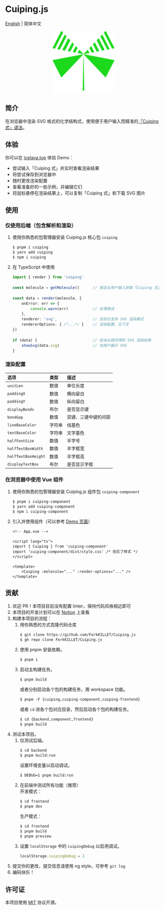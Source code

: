 # Cuiping.js

[English](./README.md) | 简体中文

<p align="center"><img width="200" alt="logo" src="./docs/logo.svg" /></p>

## 简介

在浏览器中渲染 SVG 格式的化学结构式，使用便于用户输入而精准的[「Cuiping 式」语法](./docs/syntax.zh-Hans.md)。

## 体验

你可以在 [icelava.top](https://icelava.top/cuiping.js/) 体验 Demo：

- 尝试输入「Cuiping 式」并实时查看渲染结果
- 将尝试保存到浏览器中
- 随时更改渲染配置
- 查看准备好的一些示例，并编辑它们
- 将鼠标悬停在渲染结果上，可以复制「Cuiping 式」和下载 SVG 图片

## 使用

### 仅使用后端（包含解析和渲染）

1. 使用你熟悉的包管理器安装 Cuiping.js 核心包 `cuiping`

    ```shell
    $ pnpm i cuiping
    $ yarn add cuiping
    $ npm i cuiping
    ```

2. 在 TypeScript 中使用

    ```typescript
    import { render } from 'cuiping'

    const molecule = getMolecule()      // 假定从用户输入获取「Cuiping 式」

    const data = render(molecule, {
        onError: err => {
            console.warn(err)           // 处理错误
        },
        renderer: 'svg',                // 目前仅支持 SVG 渲染模式
        rendererOptions: { /*...*/ }    // 渲染配置，见下文
    })

    if (data) {                         // 如未出错将得到 SVG 渲染结果
        showSvg(data.svg)               // 向用户展示 SVG
    }
    ```

### 渲染配置

| 选项                  | 类型   | 描述
| :-------------------- | :----- | :--- 
| `unitLen`             | 数值   | 单位长度
| `paddingX`            | 数值   | 横向留白
| `paddingY`            | 数值   | 纵向留白
| `displayBonds`        | 布尔   | 是否显示键
| `bondGap`             | 数值   | 双键、三键中键的间距
| `lineBaseColor`       | 字符串 | 线基色
| `textBaseColor`       | 字符串 | 文字基色
| `halfFontSize`        | 数值   | 半字号
| `halfTextBoxWidth`    | 数值   | 半字框宽
| `halfTextBoxHeight`   | 数值   | 半字框高
| `displayTextBox`      | 布尔   | 是否显示字框

### 在浏览器中使用 Vue 组件

1. 使用你熟悉的包管理器安装 Cuiping.js 组件包 `cuiping-component`
    ```shell
    $ pnpm i cuiping-component
    $ yarn add cuiping-component
    $ npm i cuiping-component
    ```

2. 引入并使用组件（可以参考 [Demo 页面](./frontend/src/App.vue)）
    ```vue
    <!-- App.vue -->

    <script lang="ts">
    import { Cuiping } from 'cuiping-component'
    import 'cuiping-component/dist/style.css' /* 别忘了样式 */
    </script>

    <template>
        <Cuiping :molecule="..." :render-options="..." />
    </template>
    ```

## 贡献


1. 欢迎 PR！本项目目前没有配置 linter，保持代码风格相近即可
2. 本项目的开发计划可以在 [Notion](https://humdrum-zinc-834.notion.site/2b432da8fd0c4fe0adcbb6b459307a89?v=2a44c1c6a88141d7b89429eea437289d) 上查看
3. 构建本项目的流程：
    1. 用你熟悉的方式克隆代码仓库
       ```shell
       $ git clone https://github.com/ForkKILLET/Cuiping.js
       $ gh repo clone ForkKILLET/Cuiping.js
       ```
    2. 使用 pnpm 安装依赖。
       ```shell
       $ pnpm i
       ```
    3. 启动主构建任务。
       ```shell
       $ pnpm build
       ```
       或者分别启动各个包的构建任务，用 workspace 功能。
       ```shell
       $ pnpm -F {cuiping,cuiping-component,cuiping-frontend}
       ```
       或者 `cd` 进各个包对应目录，然后启动各个包的构建任务。
       ```shell
       $ cd {backend,component,frontend}
       $ pnpm build
       ```
4. 测试本项目。
    1. 仅测试后端。
       ```shell
       $ cd backend
       $ pnpm build:run
       ```
       设置环境变量以启动调试。
       ```shell
       $ DEBUG=1 pnpm build:run
       ```
    2. 在前端中测试所有功能（推荐）  
       开发模式：
       ```shell
       $ cd frontend
       $ pnpm dev
       ```
       生产模式：
       ```shell
       $ cd frontend
       $ pnpm build
       $ pnpm preview
       ```
    3. 设置 `localStorage` 中的 `cuipingDebug` 以启用调试。
       ```javascript
       localStorage.cuipingDebug = 1
       ```
5. 提交你的更改，提交信息请使用 ng style，可参考 `git log`
6. 编码快乐！

## 许可证

本项目使用 [MIT](./LICENSE.md) 协议开源。
